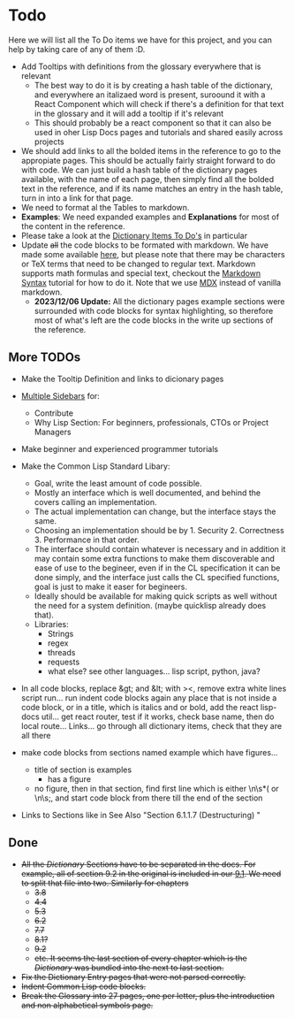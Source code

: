 
# Todo

Here we will list all the To Do items we have for this project, and you can help by taking care of any of them :D.

- Add Tooltips with definitions from the glossary everywhere that is relevant
  - The best way to do it is by creating a hash table of the dictionary, and everywhere an italizaed word is present, suroound it with a React Component which will check if there's a definition for that text in the glossary and it will add a tooltip if it's relevant
  - This should probably be a react component so that it can also be used in oher Lisp Docs pages and tutorials and shared easily across projects
- We should add links to all the bolded items in the reference to go to the appropiate pages. This should be actually fairly straight forward to do with code. We can just build a hash table of the dictionary pages available, with the name of each page, then simply find all the bolded text in the reference, and if its name matches an entry in the hash table, turn in into a link for that page.
- We need to format al the Tables to markdown.
- **Examples**: We need expanded examples and **Explanations** for most of the content in the reference.
 - Please take a look at the [Dictionary Items To Do's](/dictionary-todo) in particular
- Update ~~all~~ the code blocks to be formated with markdown. We have made some available [here](/docs/code-blocks), but please note that there may be characters or TeX terms that need to be changed to regular text. Markdown supports math formulas and special text, checkout the [Markdown Syntax](https://commonmark.org/help/) tutorial for how to do it. Note that we use [MDX](https://docusaurus.io/docs/markdown-features) instead of vanilla markdown.
  - **2023/12/06 Update:** All the dictionary pages example sections were surrounded with code blocks for syntax highlighting, so therefore most of what's left are the code blocks in the write up sections of the reference.

## More TODOs

- Make the Tooltip Definition and links to dicionary pages
- [Multiple Sidebars](https://docusaurus.io/docs/sidebar/multiple-sidebars) for: 
  - Contribute
  - Why Lisp Section: For beginners, professionals, CTOs or Project Managers
- Make beginner and experienced programmer tutorials
- Make the Common Lisp Standard Libary: 
  - Goal, write the least amount of code possible. 
  - Mostly an interface which is well documented, and behind the covers calling an implementation. 
  - The actual implementation can change, but the interface stays the same. 
  - Choosing an implementation should be by 1. Security 2. Correctness 3. Performance in that order.
  - The interface should contain whatever is necessary and in addition it may contain some extra functions to make them discoverable and ease of use to the begineer, even if in the CL specification it can be done simply, and the interface just calls the CL specified functions, goal is just to make it easer for begineers. 
  - Ideally should be available for making quick scripts as well without the need for a system definition. (maybe quicklisp already does that).
  - Libraries:
    - Strings
    - regex
    - threads
    - requests
    - what else? see other languages... lisp script, python, java?


- In all code blocks, replace \&gt; and \&lt; with \>\<,
remove extra white lines script run...
run indent code blocks again
any place that is not inside a code block, or in a title, which is italics and or bold, add the react lisp-docs util...
get react router, test if it works, check base name, then do local route... Links...
go through all dictionary items, check that they are all there
- make code blocks from sections named example which have figures...
  - title of section is examples
    - has a figure
  - no figure, then in that section, find first line which is either \n\s*\( or \n\s;, and start code block from there till the end of the section

- Links to Sections like in See Also "Section 6.1.1.7 (Destructuring) "


## Done

- ~~All the *Dictionary* Sections have to be separated in the docs. For example, all of section 9.2 in the original is included in our [9.1](/docs/chap-9/j-b-condition-system-concepts). We need to split that file into two. Similarly for chapters~~
  - ~~3.8~~
  - ~~4.4~~
  - ~~5.3~~
  - ~~6.2~~
  - ~~7.7~~
  - ~~8.1?~~
  - ~~9.2~~
  - ~~etc. It seems the last section of every chapter which is the *Dictionary* was bundled into the next to last section.~~
- ~~Fix the Dictionary Entry pages that were not parsed correctly.~~
- ~~Indent Common Lisp code blocks.~~
- ~~Break the Glossary into 27 pages, one per letter, plus the introduction and non alphabetical symbols page.~~

